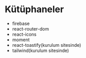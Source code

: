 # Kütüphaneler

- firebase
- react-router-dom
- react-icons
- moment
- react-toastify(kurulum sitesinde)
- tailwind(kurulum sitesinde)
